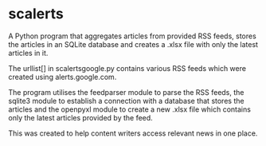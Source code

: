 # scalerts
A Python program that aggregates articles from provided RSS feeds, stores the articles in an SQLite database and creates a .xlsx file with only the latest articles in it. 

The urllist[] in scalertsgoogle.py contains various RSS feeds which were created using alerts.google.com.

The program utilises the feedparser module to parse the RSS feeds, the sqlite3 module to establish a connection with a database that stores the articles and the openpyxl module to create a new .xlsx file which contains only the latest articles provided by the feed.

This was created to help content writers access relevant news in one place.
